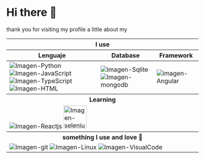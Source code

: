 # Hi there 👋

thank you for visiting my profile
a little about my

<div style="text-align:center">
<table>
    <thead>
      <tr>
        <th colspan='3'>I use</th>
      </tr>
        <tr>
            <th>Lenguaje</th>
            <th>Database</th>
            <th>Framework</th>
        </tr>
    </thead>
    <tbody>
        <tr>
          <td>
            <img src="https://www.vectorlogo.zone/logos/python/python-icon.svg" alt="Imagen-Python"> 
            <img src="https://www.vectorlogo.zone/logos/javascript/javascript-icon.svg" alt="Imagen-JavaScript">
            <img src="https://www.vectorlogo.zone/logos/typescriptlang/typescriptlang-icon.svg" alt="Imagen-TypeScript"> 
            <img src="https://www.vectorlogo.zone/logos/w3_html5/w3_html5-icon.svg" alt="Imagen-HTML"> 
          </td>
          <td> 
            <img src="https://www.vectorlogo.zone/logos/sqlite/sqlite-icon.svg" alt="Imagen-Sqlite"> 
            <img src="https://www.vectorlogo.zone/logos/mongodb/mongodb-icon.svg" alt="Imagen-mongodb"> 
          </td>
          <td>
          <img src="https://www.vectorlogo.zone/logos/angular/angular-icon.svg" alt='imagen-Angular'>
          </td>
        </tr>
        <tr>
          <th colspan='3'>
            Learning 
          </th>
        </tr>
        <tr>
          <td colspan='3'>
            <img src="https://www.vectorlogo.zone/logos/reactjs/reactjs-icon.svg" alt="Imagen-Reactjs"> 
            <img src="https://github.com/gilbarbara/logos/blob/master/logos/selenium.svg" with='60px' height='60px' alt="Imagen-selenium"> 
          </td>
        <tr>
          <th colspan='3'>something I use and love 💓 </th>
        </tr>
        <tr>
          <td colspan='3'>
            <img src="https://www.vectorlogo.zone/logos/git-scm/git-scm-icon.svg" alt="Imagen-git"> 
            <img src="https://www.vectorlogo.zone/logos/linux/linux-icon.svg" alt="Imagen-Linux"> 
            <img src="https://www.vectorlogo.zone/logos/visualstudio_code/visualstudio_code-icon.svg" alt="Imagen-VisualCode"> 
          </td>
        <tr>
</tbody>
</table>
</div>
